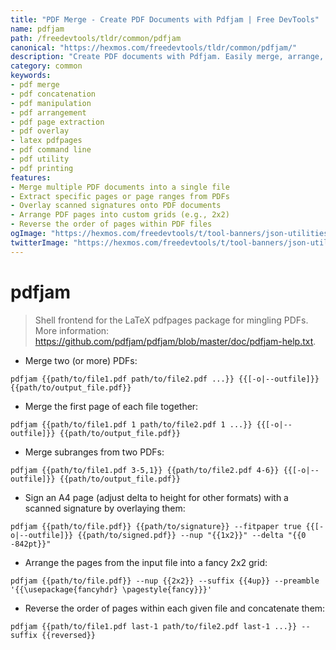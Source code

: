 ```yaml
---
title: "PDF Merge - Create PDF Documents with Pdfjam | Free DevTools"
name: pdfjam
path: /freedevtools/tldr/common/pdfjam
canonical: "https://hexmos.com/freedevtools/tldr/common/pdfjam/"
description: "Create PDF documents with Pdfjam. Easily merge, arrange, and manipulate PDF files from the command line. Free online tool, no registration required."
category: common
keywords:
- pdf merge
- pdf concatenation
- pdf manipulation
- pdf arrangement
- pdf page extraction
- pdf overlay
- latex pdfpages
- pdf command line
- pdf utility
- pdf printing
features:
- Merge multiple PDF documents into a single file
- Extract specific pages or page ranges from PDFs
- Overlay scanned signatures onto PDF documents
- Arrange PDF pages into custom grids (e.g., 2x2)
- Reverse the order of pages within PDF files
ogImage: "https://hexmos.com/freedevtools/t/tool-banners/json-utilities-banner.png"
twitterImage: "https://hexmos.com/freedevtools/t/tool-banners/json-utilities-banner.png"
---
```


# pdfjam

> Shell frontend for the LaTeX pdfpages package for mingling PDFs.
> More information: <https://github.com/pdfjam/pdfjam/blob/master/doc/pdfjam-help.txt>.

- Merge two (or more) PDFs:

`pdfjam {{path/to/file1.pdf path/to/file2.pdf ...}} {{[-o|--outfile]}} {{path/to/output_file.pdf}}`

- Merge the first page of each file together:

`pdfjam {{path/to/file1.pdf 1 path/to/file2.pdf 1 ...}} {{[-o|--outfile]}} {{path/to/output_file.pdf}}`

- Merge subranges from two PDFs:

`pdfjam {{path/to/file1.pdf 3-5,1}} {{path/to/file2.pdf 4-6}} {{[-o|--outfile]}} {{path/to/output_file.pdf}}`

- Sign an A4 page (adjust delta to height for other formats) with a scanned signature by overlaying them:

`pdfjam {{path/to/file.pdf}} {{path/to/signature}} --fitpaper true {{[-o|--outfile]}} {{path/to/signed.pdf}} --nup "{{1x2}}" --delta "{{0 -842pt}}"`

- Arrange the pages from the input file into a fancy 2x2 grid:

`pdfjam {{path/to/file.pdf}} --nup {{2x2}} --suffix {{4up}} --preamble '{{\usepackage{fancyhdr} \pagestyle{fancy}}}'`

- Reverse the order of pages within each given file and concatenate them:

`pdfjam {{path/to/file1.pdf last-1 path/to/file2.pdf last-1 ...}} --suffix {{reversed}}`
